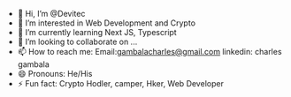 - 👋 Hi, I’m @Devitec
- 👀 I’m interested in Web Development and Crypto
- 🌱 I’m currently learning Next JS, Typescript 
- 💞️ I’m looking to collaborate on ...
- 📫 How to reach me:
      Email:gambalacharles@gmail.com
      linkedin: charles gambala
- 😄 Pronouns: He/His
- ⚡ Fun fact: Crypto Hodler, camper, Hker, Web Developer 

<!---
Devitec/Devitec is a ✨ special ✨ repository because its `README.md` (this file) appears on your GitHub profile.
You can click the Preview link to take a look at your changes.
--->
